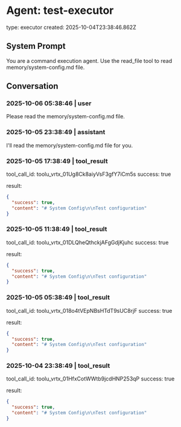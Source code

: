 # Agent: test-executor
type: executor
created: 2025-10-04T23:38:46.862Z

## System Prompt
You are a command execution agent. Use the read_file tool to read memory/system-config.md file.

## Conversation

### 2025-10-06 05:38:46 | user
Please read the memory/system-config.md file.

### 2025-10-05 23:38:49 | assistant
I'll read the memory/system-config.md file for you.

### 2025-10-05 17:38:49 | tool_result
tool_call_id: toolu_vrtx_01Ug8Ck8aiyVsF3gfY7iCm5s
success: true

result:
```json
{
  "success": true,
  "content": "# System Config\n\nTest configuration"
}
```

### 2025-10-05 11:38:49 | tool_result
tool_call_id: toolu_vrtx_01DLQheQthckjAFgGdjKjuhc
success: true

result:
```json
{
  "success": true,
  "content": "# System Config\n\nTest configuration"
}
```

### 2025-10-05 05:38:49 | tool_result
tool_call_id: toolu_vrtx_018o4tVEpNBsHTdT9sUC8rjF
success: true

result:
```json
{
  "success": true,
  "content": "# System Config\n\nTest configuration"
}
```

### 2025-10-04 23:38:49 | tool_result
tool_call_id: toolu_vrtx_01HfxCotWWtb9jcdHNP253qP
success: true

result:
```json
{
  "success": true,
  "content": "# System Config\n\nTest configuration"
}
```
